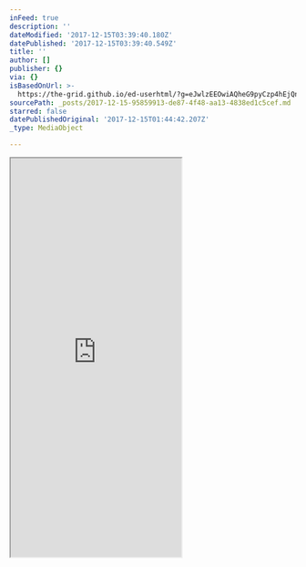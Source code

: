 ```yaml
---
inFeed: true
description: ''
dateModified: '2017-12-15T03:39:40.180Z'
datePublished: '2017-12-15T03:39:40.549Z'
title: ''
author: []
publisher: {}
via: {}
isBasedOnUrl: >-
  https://the-grid.github.io/ed-userhtml/?g=eJwlzEEOwiAQheG9pyCzp4hEjQngUQxhMI6hhTBE9Pa2unqb_3uWY6PaBbfoQKkxxlTLaBMV9dsnX9O7p7aELPunJvfocwZv1d95sRMW6SViDswONiO5RFrzOSEFSbEsDILQAYYT4t2kmz5qY_b6fLhsTyv3X7hLLZk
sourcePath: _posts/2017-12-15-95859913-de87-4f48-aa13-4838ed1c5cef.md
starred: false
datePublishedOriginal: '2017-12-15T01:44:42.207Z'
_type: MediaObject

---
```

<iframe src="https://the-grid.github.io/ed-userhtml/?g=eJwlzEEOwiAQheG9pyCzp4hEjQngUQxhMI6hhTBE9Pa2unqb_3uWY6PaBbfoQKkxxlTLaBMV9dsnX9O7p7aELPunJvfocwZv1d95sRMW6SViDswONiO5RFrzOSEFSbEsDILQAYYT4t2kmz5qY_b6fLhsTyv3X7hLLZk" height="700" style=""></iframe>